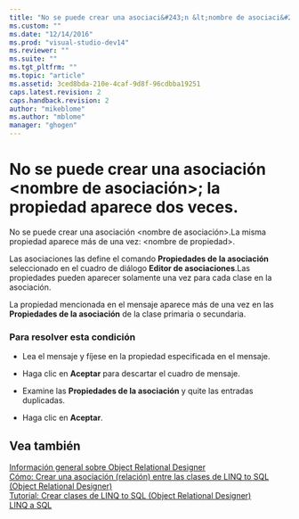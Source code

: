```yaml
---
title: "No se puede crear una asociaci&#243;n &lt;nombre de asociaci&#243;n&gt;; la propiedad aparece dos veces. | Microsoft Docs"
ms.custom: ""
ms.date: "12/14/2016"
ms.prod: "visual-studio-dev14"
ms.reviewer: ""
ms.suite: ""
ms.tgt_pltfrm: ""
ms.topic: "article"
ms.assetid: 3ced8bda-210e-4caf-9d8f-96cdbba19251
caps.latest.revision: 2
caps.handback.revision: 2
author: "mikeblome"
ms.author: "mblome"
manager: "ghogen"
---
```

# No se puede crear una asociaci&#243;n &lt;nombre de asociaci&#243;n&gt;; la propiedad aparece dos veces.
No se puede crear una asociación \<nombre de asociación\>.La misma propiedad aparece más de una vez: \<nombre de propiedad\>.  
  
 Las asociaciones las define el comando **Propiedades de la asociación** seleccionado en el cuadro de diálogo **Editor de asociaciones**.Las propiedades pueden aparecer solamente una vez para cada clase en la asociación.  
  
 La propiedad mencionada en el mensaje aparece más de una vez en las **Propiedades de la asociación** de la clase primaria o secundaria.  
  
### Para resolver esta condición  
  
-   Lea el mensaje y fíjese en la propiedad especificada en el mensaje.  
  
-   Haga clic en **Aceptar** para descartar el cuadro de mensaje.  
  
-   Examine las **Propiedades de la asociación** y quite las entradas duplicadas.  
  
-   Haga clic en **Aceptar**.  
  
## Vea también  
 [Información general sobre Object Relational Designer](../Topic/LINQ%20to%20SQL%20Tools%20in%20Visual%20Studio1.md)   
 [Cómo: Crear una asociación \(relación\) entre las clases de LINQ to SQL \(Object Relational Designer\)](../data-tools/how-to-create-an-association-relationship-between-linq-to-sql-classes-o-r-designer.md)   
 [Tutorial: Crear clases de LINQ to SQL \(Object Relational Designer\)](../Topic/Walkthrough:%20Creating%20LINQ%20to%20SQL%20Classes%20\(O-R%20Designer\).md)   
 [LINQ a SQL](../Topic/LINQ%20to%20SQL.md)